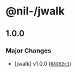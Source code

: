 # @nil-/jwalk

## 1.0.0

### Major Changes

-   [jwalk] v1.0.0 ([`68862c1`](https://github.com/njaldea/jwalk/commit/68862c13c1a9f3064170fe5b53ff34fb1345de96))
